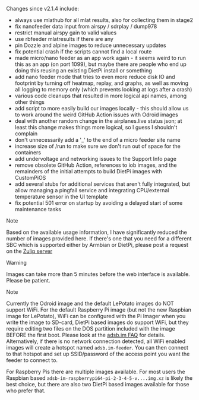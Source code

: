 Changes since v2.1.4 include:
- always use mlathub for all mlat results, also for collecting them in stage2
- fix nanofeeder data input from airspy / sdrplay / dump978
- restrict manual airspy gain to valid values
- use rbfeeder mlatresults if there are any
- pin Dozzle and alpine images to reduce unnecessary updates
- fix potential crash if the scripts cannot find a local route
- made micro/nano feeder as an app work again - it seems weird to run this as an app (on port 1099), but maybe there are people who end up doing this reusing an existing DietPi install or something
- add nano feeder mode that tries to even more reduce disk IO and footprint by turning off heatmap, replay, and graphs, as well as moving all logging to memory only (which prevents looking at logs after a crash)
- various code cleanups that resulted in more logical api names, among other things 
- add script to more easily build our images locally - this should allow us to work around the weird GitHub Action issues with Odroid images
- deal with another random change in the airplanes.live status json; at least this change makes things more logical, so I guess I shouldn't complain
- don't unnecessarily add a '_' to the end of a micro feeder site name
- increase size of /run to make sure we don't run out of space for the containers
- add undervoltage and networking issues to the Support Info page
- remove obsolete GitHub Action, references to iob images, and the remainders of the initial attempts to build DietPi images with CustomPiOS
- add several stubs for additional services that aren't fully integrated, but allow managing a pingfail service and integrating CPU/external temperature sensor in the UI template
- fix potential 501 error on startup by avoiding a delayed start of some maintenance tasks

> [!NOTE]
> Based on the available usage information, I have significantly reduced the number of images provided here. If there's one that you need for a different SBC which is supported either by Armbian or DietPi, please post a request on the [Zulip server](https://adsblol.zulipchat.com/#narrow/stream/391168-adsb-feeder-image)

> [!WARNING]
> Images can take more than 5 minutes before the web interface is available. Please be patient.

> [!NOTE]
> Currently the Odroid image and the default LePotato images do NOT support WiFi. For the default Raspberry Pi image (but not the new Raspbian image for LePotato), WiFi can be configured with the Pi Imager when you write the image to SD-card, DietPi based images do support WiFi, but they require editing two files on the DOS partition included with the image BEFORE the first boot. Please look at the [adsb.im FAQ](https://adsb.im/faq) for details.
> Alternatively, if there is no network connection detected, all WiFi enabled images will create a hotspot named `adsb.im-feeder`. You can then connect to that hotspot and set up SSID/password of the access point you want the feeder to connect to.

For Raspberry Pis there are multiple images available. For most users the Raspbian based `adsb-im-raspberrypi64-pi-2-3-4-5-v....img.xz` is likely the best choice, but there are also two DietPi based images available for those who prefer that.




